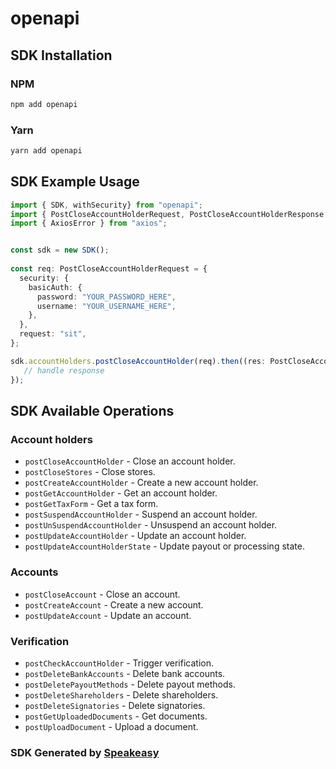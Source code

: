 # openapi

<!-- Start SDK Installation -->
## SDK Installation

### NPM

```bash
npm add openapi
```

### Yarn

```bash
yarn add openapi
```
<!-- End SDK Installation -->

## SDK Example Usage
<!-- Start SDK Example Usage -->
```typescript
import { SDK, withSecurity} from "openapi";
import { PostCloseAccountHolderRequest, PostCloseAccountHolderResponse } from "openapi/src/sdk/models/operations";
import { AxiosError } from "axios";


const sdk = new SDK();
    
const req: PostCloseAccountHolderRequest = {
  security: {
    basicAuth: {
      password: "YOUR_PASSWORD_HERE",
      username: "YOUR_USERNAME_HERE",
    },
  },
  request: "sit",
};

sdk.accountHolders.postCloseAccountHolder(req).then((res: PostCloseAccountHolderResponse | AxiosError) => {
   // handle response
});
```
<!-- End SDK Example Usage -->

<!-- Start SDK Available Operations -->
## SDK Available Operations

### Account holders

* `postCloseAccountHolder` - Close an account holder.
* `postCloseStores` - Close stores.
* `postCreateAccountHolder` - Create a new account holder.
* `postGetAccountHolder` - Get an account holder.
* `postGetTaxForm` - Get a tax form.
* `postSuspendAccountHolder` - Suspend an account holder.
* `postUnSuspendAccountHolder` - Unsuspend an account holder.
* `postUpdateAccountHolder` - Update an account holder.
* `postUpdateAccountHolderState` - Update payout or processing state.

### Accounts

* `postCloseAccount` - Close an account.
* `postCreateAccount` - Create a new account.
* `postUpdateAccount` - Update an account.

### Verification

* `postCheckAccountHolder` - Trigger verification.
* `postDeleteBankAccounts` - Delete bank accounts.
* `postDeletePayoutMethods` - Delete payout methods.
* `postDeleteShareholders` - Delete shareholders.
* `postDeleteSignatories` - Delete signatories.
* `postGetUploadedDocuments` - Get documents.
* `postUploadDocument` - Upload a document.

<!-- End SDK Available Operations -->

### SDK Generated by [Speakeasy](https://docs.speakeasyapi.dev/docs/using-speakeasy/client-sdks)
